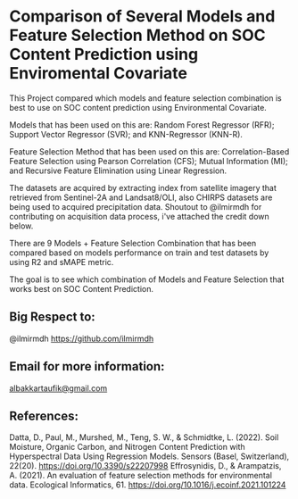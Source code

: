 # Comparison of Several Models and Feature Selection Method on SOC Content Prediction using Enviromental Covariate
This Project compared which models and feature selection combination is best to use on SOC content prediction using Environmental Covariate.

Models that has been used on this are:
Random Forest Regressor (RFR); Support Vector Regressor (SVR); and KNN-Regressor (KNN-R).

Feature Selection Method that has been used on this are:
Correlation-Based Feature Selection using Pearson Correlation (CFS); Mutual Information (MI); and Recursive Feature Elimination using Linear Regression.

The datasets are acquired by extracting index from satellite imagery that retrieved from Sentinel-2A and Landsat8/OLI, also CHIRPS datasets are being used to acquired precipitation data. Shoutout to @ilmirmdh for contributing on acquisition data process, i've attached the credit down below.

There are 9 Models + Feature Selection Combination that has been compared based on models performance on train and test datasets by using R2 and sMAPE metric.

The goal is to see which combination of Models and Feature Selection that works best on SOC Content Prediction.

## Big Respect to: 
@ilmirmdh
https://github.com/ilmirmdh

## Email for more information:
albakkartaufik@gmail.com

## References:
Datta, D., Paul, M., Murshed, M., Teng, S. W., & Schmidtke, L. (2022). Soil Moisture, Organic Carbon, and Nitrogen Content Prediction with Hyperspectral Data Using Regression Models. Sensors (Basel, Switzerland), 22(20). https://doi.org/10.3390/s22207998
Effrosynidis, D., & Arampatzis, A. (2021). An evaluation of feature selection methods for environmental data. Ecological Informatics, 61. https://doi.org/10.1016/j.ecoinf.2021.101224
